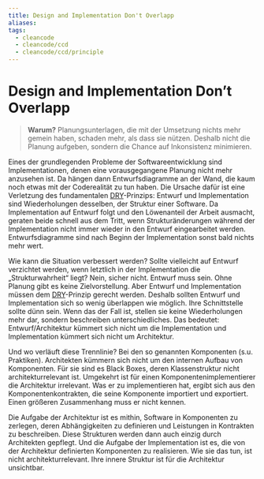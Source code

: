 ```yaml
---
title: Design and Implementation Don't Overlapp
aliases: 
tags:
  - cleancode
  - cleancode/ccd
  - cleancode/ccd/principle
---
```

# Design and Implementation Don’t Overlapp

>**Warum?**
>Planungsunterlagen, die mit der Umsetzung nichts mehr gemein haben, schaden mehr, als dass sie nützen. Deshalb nicht die Planung aufgeben, sondern die Chance auf Inkonsistenz minimieren.

Eines der grundlegenden Probleme der Softwareentwicklung sind Implementationen, denen eine vorausgegangene Planung nicht mehr anzusehen ist. Da hängen dann Entwurfsdiagramme an der Wand, die kaum noch etwas mit der Coderealität zu tun haben. Die Ursache dafür ist eine Verletzung des fundamentalen [DRY](/docs/main/CleanCode/CleanCodeDeveloper/Prinzipien/DRY)-Prinzips: Entwurf und Implementation sind Wiederholungen desselben, der Struktur einer Software. Da Implementation auf Entwurf folgt und den Löwenanteil der Arbeit ausmacht, geraten beide schnell aus dem Tritt, wenn Strukturänderungen während der Implementation nicht immer wieder in den Entwurf eingearbeitet werden. Entwurfsdiagramme sind nach Beginn der Implementation sonst bald nichts mehr wert.

Wie kann die Situation verbessert werden? Sollte vielleicht auf Entwurf verzichtet werden, wenn letztlich in der Implementation die „Strukturwahrheit“ liegt? Nein, sicher nicht. Entwurf muss sein. Ohne Planung gibt es keine Zielvorstellung. Aber Entwurf und Implementation müssen dem [DRY](/docs/main/CleanCode/CleanCodeDeveloper/Prinzipien/DRY)-Prinzip gerecht werden. Deshalb sollten Entwurf und Implementation sich so wenig überlappen wie möglich. Ihre Schnittstelle sollte dünn sein. Wenn das der Fall ist, stellen sie keine Wiederholungen mehr dar, sondern beschreiben unterschiedliches. Das bedeutet: Entwurf/Architektur kümmert sich nicht um die Implementation und Implementation kümmert sich nicht um Architektur.

Und wo verläuft diese Trennlinie? Bei den so genannten Komponenten (s.u. Praktiken). Architekten kümmern sich nicht um den internen Aufbau von Komponenten. Für sie sind es Black Boxes, deren Klassenstruktur nicht architekturrelevant ist. Umgekehrt ist für einen Komponentenimplementierer die Architektur irrelevant. Was er zu implementieren hat, ergibt sich aus den Komponentenkontrakten, die seine Komponente importiert und exportiert. Einen größeren Zusammenhang muss er nicht kennen.

Die Aufgabe der Architektur ist es mithin, Software in Komponenten zu zerlegen, deren Abhängigkeiten zu definieren und Leistungen in Kontrakten zu beschreiben. Diese Strukturen werden dann auch einzig durch Architekten gepflegt. Und die Aufgabe der Implementation ist es, die von der Architektur definierten Komponenten zu realisieren. Wie sie das tun, ist nicht architekturrelevant. Ihre innere Struktur ist für die Architektur unsichtbar.

